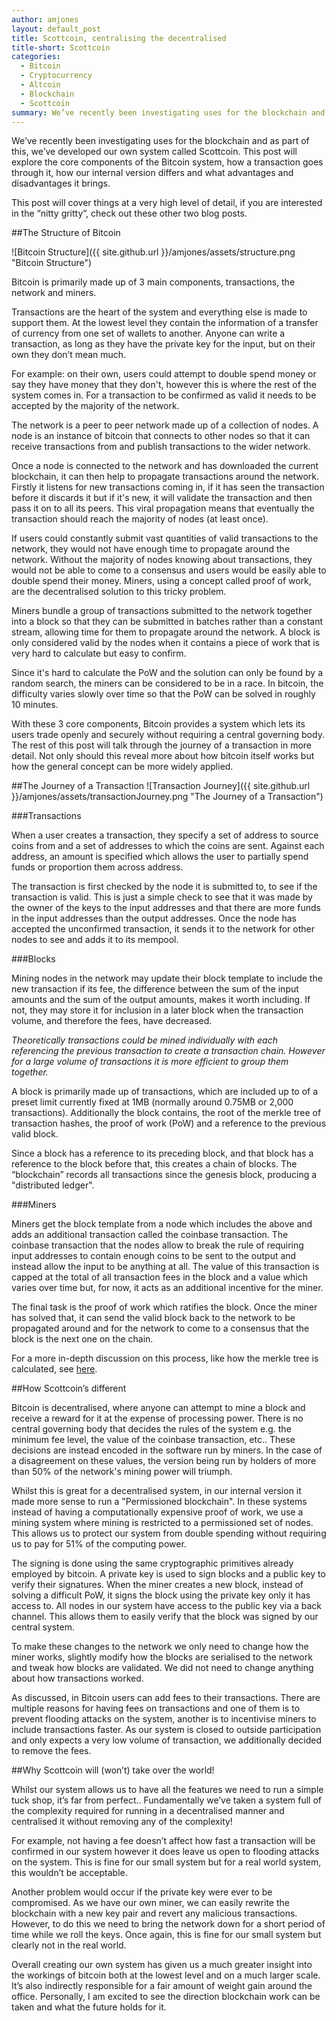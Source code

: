 ```yaml
---
author: amjones
layout: default_post
title: Scottcoin, centralising the decentralised
title-short: Scottcoin
categories:
  - Bitcoin
  - Cryptocurrency
  - Altcoin
  - Blockchain
  - Scottcoin
summary: We’ve recently been investigating uses for the blockchain and as part of this, we’ve developed our own system called Scottcoin. This post will explore the core components of the Bitcoin system, how a transaction goes through it, how our internal version differs and what advantages and disadvantages it brings.
---
```


We’ve recently been investigating uses for the blockchain and as part of this, we’ve developed our own system called Scottcoin. This post will explore the core components of the Bitcoin system, how a transaction goes through it, how our internal version differs and what advantages and disadvantages it brings.


This post will cover things at a very high level of detail, if you are interested in the “nitty gritty”, check out these other two blog posts.


##The Structure of Bitcoin


![Bitcoin Structure]({{ site.github.url }}/amjones/assets/structure.png "Bitcoin Structure")


Bitcoin is primarily made up of 3 main components, transactions, the network and miners.


Transactions are the heart of the system and everything else is made to support them. At the lowest level they contain the information of a transfer of currency from one set of wallets to another. Anyone can write a transaction, as long as they have the private key for the input, but on their own they don’t mean much.


For example: on their own, users could attempt to double spend money or say they have money that they don't, however this is where the rest of the system comes in. For a transaction to be confirmed as valid it needs to be accepted by the majority of the network.


The network is a peer to peer network made up of a collection of nodes. A node is an instance of bitcoin that connects to other nodes so that it can receive transactions from and publish transactions to the wider network.


Once a node is connected to the network and has downloaded the current blockchain, it can then help to propagate transactions around the network. Firstly it listens for new transactions coming in, if it has seen the transaction before it discards it but if it's new, it will validate the transaction and then pass it on to all its peers. This viral propagation means that eventually the transaction should reach the majority of nodes (at least once).


If users could constantly submit vast quantities of valid transactions to the network, they would not have enough time to propagate around the network. Without the majority of nodes knowing about transactions, they would not be able to come to a consensus and users would be easily able to double spend their money. Miners, using a concept called proof of work, are the decentralised solution to this tricky problem.


Miners bundle a group of transactions submitted to the network together into a block so that they can be submitted in batches rather than a constant stream, allowing time for them to propagate around the network. A block is only considered valid by the nodes when it contains a piece of work that is very hard to calculate but easy to confirm.


Since it's hard to calculate the PoW and the solution can only be found by a random search, the miners can be considered to be in a race. In bitcoin, the difficulty varies slowly over time so that the PoW can be solved in roughly 10 minutes.


With these 3 core components, Bitcoin provides a system which lets its users trade openly and securely without requiring a central governing body. The rest of this post will talk through the journey of a transaction in more detail. Not only should this reveal more about how bitcoin itself works but how the general concept can be more widely applied.


##The Journey of a Transaction
![Transaction Journey]({{ site.github.url }}/amjones/assets/transactionJourney.png "The Journey of a Transaction")

###Transactions


When a user creates a transaction, they specify a set of address to source coins from and a set of addresses to which the coins are sent. Against each address, an amount is specified which allows the user to partially spend funds or proportion them across address.


The transaction is first checked by the node it is submitted to, to see if the transaction is valid. This is just a simple check to see that it was made by the owner of the keys to the input addresses and that there are more funds in the input addresses than  the output addresses. Once the node has accepted the unconfirmed transaction, it sends it to the network for other nodes to see and adds it to its mempool.


###Blocks


Mining nodes in the network may update their block template to include the new transaction if its fee, the difference between the sum of the input amounts and the sum of the output amounts, makes it worth including. If not, they may store it for inclusion in a later block when the transaction volume, and therefore the fees, have decreased.


*Theoretically transactions could be mined individually with each referencing the previous transaction to create a transaction chain. However for a large volume of transactions it is more efficient to group them together.*


A block is primarily made up of transactions, which are included up to of a preset limit currently fixed at 1MB (normally around 0.75MB or 2,000 transactions). Additionally the block contains, the root of the merkle tree of transaction hashes, the proof of work (PoW) and a reference to the previous valid block.


Since a block has a reference to its preceding block, and that block has a reference to the block before that, this creates a chain of blocks. The “blockchain” records all transactions since the genesis block, producing a "distributed ledger".


###Miners


Miners get the block template from a node which includes the above and adds an additional transaction called the coinbase transaction. The coinbase transaction that the nodes allow to break the rule of requiring input addresses to contain enough coins to be sent to the output and instead allow the input to be anything at all. The value of this transaction is capped at the total of all transaction fees in the block and a value which varies over time but, for now, it acts as an additional incentive for the miner.


The final task is the proof of work which ratifies the block. Once the miner has solved that, it can send the valid block back to the network to be propagated around and for the network to come to a consensus that the block is the next one on the chain.


For a more in-depth discussion on this process, like how the merkle tree is calculated, see [here](http://blog.scottlogic.com/2016/04/04/jenny-from-the-blockchain.html).


##How Scottcoin’s different


Bitcoin is decentralised, where anyone can attempt to mine a block and receive a reward for it at the expense of processing power. There is no central governing body that decides the rules of the system e.g. the minimum fee level, the value of the coinbase transaction, etc.. These decisions are instead encoded in the software run by miners. In the case of a disagreement on these values, the version  being run by holders of more than 50% of the network's mining power will triumph.


Whilst this is great for a decentralised system, in our internal version it made more sense to run a "Permissioned blockchain". In these systems instead of having a computationally expensive proof of work, we use a mining system where mining is restricted to a permissioned set of nodes. This allows us to protect our system from double spending without requiring us to pay for 51% of the computing power.


The signing is done using the same cryptographic primitives already employed by bitcoin. A private key is used to sign blocks and a public key to verify their signatures. When the miner creates a new block, instead of solving a difficult PoW, it signs the block using the private key only it has access to. All nodes in our system have access to the public key via a back channel. This allows them to easily verify that the block was signed by our central system.


To make these changes to the network we only need to change how the miner works, slightly modify how the blocks are serialised to the network and tweak how blocks are validated. We did not need to change anything about how transactions worked.


As discussed, in Bitcoin users can add fees to their transactions. There are multiple reasons for having fees on transactions and one of them is to prevent flooding attacks on the system, another is to incentivise miners to include transactions faster. As our system is closed to outside participation and only expects a very low volume of transaction, we additionally decided to remove the fees.


##Why Scottcoin will (won’t) take over the world!


Whilst our system allows us to have all the features we need to run a simple tuck shop, it’s far from perfect.. Fundamentally we’ve taken a system full of the complexity required for running in a decentralised manner and centralised it without removing any of the complexity!


For example, not having a fee doesn’t affect how fast a transaction will be confirmed in our system however it does leave us open to flooding attacks on the system. This is fine for our small system but for a real world system, this wouldn’t be acceptable.


Another problem would occur if the private key were ever to be compromised. As we have our own miner, we can easily rewrite the blockchain with a new key pair and revert any malicious transactions. However, to do this  we need to bring the network down for a short period of time while we roll the keys. Once again, this is fine for our small system but clearly not in the real world.


Overall creating our own system has given us a much greater insight into the workings of bitcoin both at the lowest level and on a much larger scale. It’s also indirectly responsible for a fair amount of weight gain around the office. Personally, I am excited to see the direction blockchain work can be taken and what the future holds for it.
